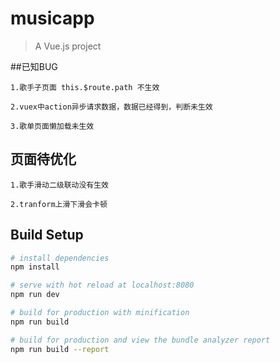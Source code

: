 # musicapp

> A Vue.js project

##已知BUG
	
	1.歌手子页面 this.$route.path 不生效

	2.vuex中action异步请求数据，数据已经得到，判断未生效

	3.歌单页面懒加载未生效
	
## 页面待优化

	1.歌手滑动二级联动没有生效
	
	2.tranform上滑下滑会卡顿
## Build Setup

``` bash
# install dependencies
npm install

# serve with hot reload at localhost:8080
npm run dev

# build for production with minification
npm run build

# build for production and view the bundle analyzer report
npm run build --report